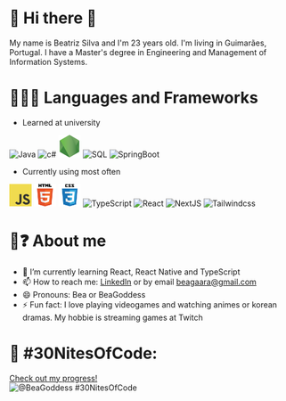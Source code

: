 # 🤗 Hi there 👋

My name is Beatriz Silva and I'm 23 years old. I'm living in Guimarães, Portugal.
I have a Master's degree in Engineering and Management of Information Systems.


# 👩🏼‍💻 Languages and Frameworks

- Learned at university
<p>
<img alt="Java" width="40px" src="https://cdn-icons-png.flaticon.com/512/226/226777.png" />
<img alt="c#" width="40px" src="https://iconape.com/wp-content/png_logo_vector/c.png" />
<img alt="Node.js" width="40px" src="https://raw.githubusercontent.com/github/explore/80688e429a7d4ef2fca1e82350fe8e3517d3494d/topics/nodejs/nodejs.png" />
<img alt="SQL" width="40px" src="https://cdn2.iconfinder.com/data/icons/programming-50/64/206_programming-sql-data-database-512.png" />
<img alt="SpringBoot" width="40px" src="https://img.icons8.com/?size=256&id=90519&format=png" />
</p>

- Currently using most often
<p>
<img alt="JavaScript" width="40px" src="https://raw.githubusercontent.com/github/explore/80688e429a7d4ef2fca1e82350fe8e3517d3494d/topics/javascript/javascript.png" />
<img alt="HTML" width="40px" src="https://raw.githubusercontent.com/github/explore/80688e429a7d4ef2fca1e82350fe8e3517d3494d/topics/html/html.png" />
<img alt="CSS" width="40px" src="https://raw.githubusercontent.com/github/explore/80688e429a7d4ef2fca1e82350fe8e3517d3494d/topics/css/css.png" />
<img alt="TypeScript" width="40px" src="https://upload.wikimedia.org/wikipedia/commons/thumb/4/4c/Typescript_logo_2020.svg/2048px-Typescript_logo_2020.svg.png" />
<img alt="React" width="40px" src="https://upload.wikimedia.org/wikipedia/commons/thumb/a/a7/React-icon.svg/2300px-React-icon.svg.png" />
<img alt="NextJS" width="40px" src="https://www.svgrepo.com/show/354113/nextjs-icon.svg" />
<img alt="Tailwindcss" width="40px" src="https://www.svgrepo.com/show/374118/tailwind.svg" />
</p>


# 🔎❓ About me

- 🌱 I’m currently learning React, React Native and TypeScript
- 📫 How to reach me: [LinkedIn](https://www.linkedin.com/in/beatrizsilva18) or by email beagaara@gmail.com
- 😄 Pronouns: Bea or BeaGoddess
- ⚡ Fun fact: I love playing videogames and watching animes or korean dramas. My hobbie is streaming games at Twitch

# 🔮 #30NitesOfCode:
  [Check out my progress!](https://www.codedex.io/@BeaGoddess/30-nites-of-code)  
  ![@BeaGoddess #30NitesOfCode](https://www.codedex.io/api/petStatus?user=BeaGoddess)

